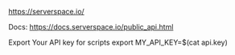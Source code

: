 https://serverspace.io/

Docs:
https://docs.serverspace.io/public_api.html

Export Your API key for scripts
export MY_API_KEY=$(cat api.key)

